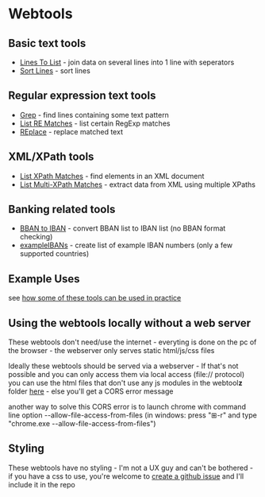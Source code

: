 # Webtools

## Basic text tools

- [Lines To List](https://koenbeek.github.io/webtools/lines2list.html) - join data on several lines into 1 line with seperators
- [Sort Lines](https://koenbeek.github.io/webtools/sort.html) - sort lines

## Regular expression text tools

- [Grep](https://koenbeek.github.io/webtools/grep.html) - find lines containing some text pattern
- [List RE Matches](https://koenbeek.github.io/webtools/matchlist.html) - list certain RegExp matches
- [REplace](https://koenbeek.github.io/webtools/replace.html) - replace matched text

## XML/XPath tools

- [List XPath Matches](https://koenbeek.github.io/webtools/xpathlist.html) - find elements in an XML document
- [List Multi-XPath Matches](https://koenbeek.github.io/webtools/xpathslist.html) - extract data from XML using multiple XPaths

## Banking related tools

- [BBAN to IBAN](https://koenbeek.github.io/webtools/bban2iban.html) - convert BBAN list to IBAN list (no BBAN format checking)
- [exampleIBANs](https://koenbeek.github.io/webtools/exampleibans.html) - create list of example IBAN numbers (only a few supported countries)

## Example Uses

see [how some of these tools can be used in practice](Examples.md)

## Using the webtools locally without a web server

These webtools don't need/use the internet - everyting is done on the pc of the browser - the webserver only serves static html/js/css files

Ideally these webtools should be served via a webserver - If that's not possible and you can only access them via local access (file:// protocol) you can use the html files that don't use any js modules in the webtool**z** folder [here](https://github.com/koenbeek/koenbeek.github.io/tree/main/webtoolz) - else you'll get a CORS error message

another way to solve this CORS error is to launch chrome with command line option --allow-file-access-from-files (in windows: press "⊞-r" and type "chrome.exe --allow-file-access-from-files")


## Styling

These webtools have no styling - I'm not a UX guy and can't be bothered - if you have a css to use, you're welcome to [create a github issue](https://github.com/koenbeek/koenbeek.github.io/issues/new) and I'll include it in the repo
